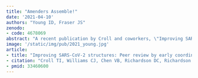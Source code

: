 ```yaml
---
title: "Amenders Assemble!"
date: '2021-04-10'
authors: "Young ID, Fraser JS"
zenodo:
- code: 4678069
abstract: "A recent publication by Croll and coworkers, \"Improving SARS-CoV-2 structures: Peer review by early coordinate release,\" describes a unique form of peer-review enabled by the early release of biomolecular structure coordinates and density maps and details its critical role in the search for SARS-CoV-2 vaccines and treatments. The authors walk us through identification and remediation of model pathologies in seven preprints, describing what problems they identified, what tools allowed them to make these discoveries, how each of these could have been missed by the original authors during refinement, and how the corrections were subsequently disseminated to the structural biology community. While correcting other people's work is naturally a delicate topic, this paper carefully and convincingly lays out the arguments for both the publication of flawed initial models and their timely correction. Hopefully this demonstration of the potential of preprint and post-publication peer review inspires similar efforts."
image: '/static/img/pub/2021_young.jpg'
article:
- title: "Improving SARS-CoV-2 structures: Peer review by early coordinate release."
- citation: "Croll TI, Williams CJ, Chen VB, Richardson DC, Richardson JS. *Biophysical Journal*. 2021."
- pmid: 33460600
---
```

